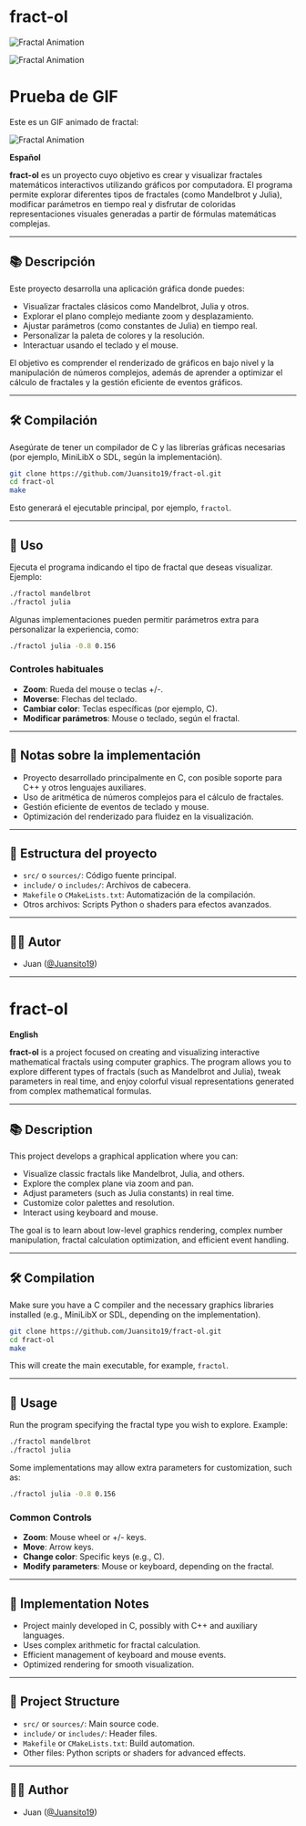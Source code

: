 # fract-ol

![Fractal Animation]([https://media3.giphy.com/media/v1.Y2lkPTc5MGI3NjExY2g1ZWw0b3hkMm1iajBuYTJwYW9udXhiY3VvbnVqazViMnE4ZTcyYyZlcD12MV9pbnRlcm5hbF9naWZfYnlfaWQmY3Q9Zw/xUPGcxdhS5isNwqsuY/giphy.gif](https://media3.giphy.com/media/v1.Y2lkPTc5MGI3NjExY2g1ZWw0b3hkMm1iajBuYTJwYW9udXhiY3VvbnVqazViMnE4ZTcyYyZlcD12MV9pbnRlcm5hbF9naWZfYnlfaWQmY3Q9Zw/xUPGcxdhS5isNwqsuY/giphy.gif))

![Fractal Animation](https://media3.giphy.com/media/v1.Y2lkPTc5MGI3NjExY2g1ZWw0b3hkMm1iajBuYTJwYW9udXhiY3VvbnVqazViMnE4ZTcyYyZlcD12MV9pbnRlcm5hbF9naWZfYnlfaWQmY3Q9Zw/xUPGcxdhS5isNwqsuY/giphy.gif)

# Prueba de GIF

Este es un GIF animado de fractal:

![Fractal Animation](https://media3.giphy.com/media/v1.Y2lkPTc5MGI3NjExY2g1ZWw0b3hkMm1iajBuYTJwYW9udXhiY3VvbnVqazViMnE4ZTcyYyZlcD12MV9pbnRlcm5hbF9naWZfYnlfaWQmY3Q9Zw/xUPGcxdhS5isNwqsuY/giphy.gif)

**Español**

**fract-ol** es un proyecto cuyo objetivo es crear y visualizar fractales matemáticos interactivos utilizando gráficos por computadora. El programa permite explorar diferentes tipos de fractales (como Mandelbrot y Julia), modificar parámetros en tiempo real y disfrutar de coloridas representaciones visuales generadas a partir de fórmulas matemáticas complejas.

---

## 📚 Descripción

Este proyecto desarrolla una aplicación gráfica donde puedes:

- Visualizar fractales clásicos como Mandelbrot, Julia y otros.
- Explorar el plano complejo mediante zoom y desplazamiento.
- Ajustar parámetros (como constantes de Julia) en tiempo real.
- Personalizar la paleta de colores y la resolución.
- Interactuar usando el teclado y el mouse.

El objetivo es comprender el renderizado de gráficos en bajo nivel y la manipulación de números complejos, además de aprender a optimizar el cálculo de fractales y la gestión eficiente de eventos gráficos.

---

## 🛠️ Compilación

Asegúrate de tener un compilador de C y las librerías gráficas necesarias (por ejemplo, MiniLibX o SDL, según la implementación).

```bash
git clone https://github.com/Juansito19/fract-ol.git
cd fract-ol
make
```

Esto generará el ejecutable principal, por ejemplo, `fractol`.

---

## 🚀 Uso

Ejecuta el programa indicando el tipo de fractal que deseas visualizar. Ejemplo:

```bash
./fractol mandelbrot
./fractol julia
```

Algunas implementaciones pueden permitir parámetros extra para personalizar la experiencia, como:

```bash
./fractol julia -0.8 0.156
```

### Controles habituales

- **Zoom**: Rueda del mouse o teclas +/-.
- **Moverse**: Flechas del teclado.
- **Cambiar color**: Teclas específicas (por ejemplo, C).
- **Modificar parámetros**: Mouse o teclado, según el fractal.

---

## 📝 Notas sobre la implementación

- Proyecto desarrollado principalmente en C, con posible soporte para C++ y otros lenguajes auxiliares.
- Uso de aritmética de números complejos para el cálculo de fractales.
- Gestión eficiente de eventos de teclado y mouse.
- Optimización del renderizado para fluidez en la visualización.

---

## 📂 Estructura del proyecto

- `src/` o `sources/`: Código fuente principal.
- `include/` o `includes/`: Archivos de cabecera.
- `Makefile` o `CMakeLists.txt`: Automatización de la compilación.
- Otros archivos: Scripts Python o shaders para efectos avanzados.

---

## 🧑‍💻 Autor

- Juan ([@Juansito19](https://github.com/Juansito19))

---

# fract-ol

**English**

**fract-ol** is a project focused on creating and visualizing interactive mathematical fractals using computer graphics. The program allows you to explore different types of fractals (such as Mandelbrot and Julia), tweak parameters in real time, and enjoy colorful visual representations generated from complex mathematical formulas.

---

## 📚 Description

This project develops a graphical application where you can:

- Visualize classic fractals like Mandelbrot, Julia, and others.
- Explore the complex plane via zoom and pan.
- Adjust parameters (such as Julia constants) in real time.
- Customize color palettes and resolution.
- Interact using keyboard and mouse.

The goal is to learn about low-level graphics rendering, complex number manipulation, fractal calculation optimization, and efficient event handling.

---

## 🛠️ Compilation

Make sure you have a C compiler and the necessary graphics libraries installed (e.g., MiniLibX or SDL, depending on the implementation).

```bash
git clone https://github.com/Juansito19/fract-ol.git
cd fract-ol
make
```

This will create the main executable, for example, `fractol`.

---

## 🚀 Usage

Run the program specifying the fractal type you wish to explore. Example:

```bash
./fractol mandelbrot
./fractol julia
```

Some implementations may allow extra parameters for customization, such as:

```bash
./fractol julia -0.8 0.156
```

### Common Controls

- **Zoom**: Mouse wheel or +/- keys.
- **Move**: Arrow keys.
- **Change color**: Specific keys (e.g., C).
- **Modify parameters**: Mouse or keyboard, depending on the fractal.

---

## 📝 Implementation Notes

- Project mainly developed in C, possibly with C++ and auxiliary languages.
- Uses complex arithmetic for fractal calculation.
- Efficient management of keyboard and mouse events.
- Optimized rendering for smooth visualization.

---

## 📂 Project Structure

- `src/` or `sources/`: Main source code.
- `include/` or `includes/`: Header files.
- `Makefile` or `CMakeLists.txt`: Build automation.
- Other files: Python scripts or shaders for advanced effects.

---

## 🧑‍💻 Author

- Juan ([@Juansito19](https://github.com/Juansito19))
